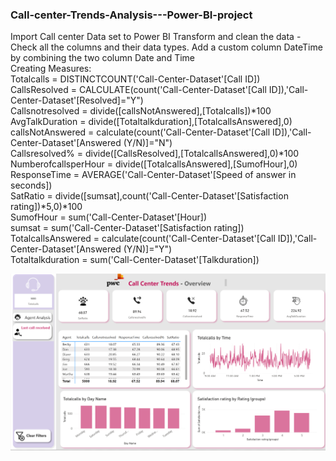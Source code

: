 ### Call-center-Trends-Analysis---Power-BI-project
Import Call center Data set to Power BI
Transform and clean the data - Check all the columns and their data types. 
Add a custom column DateTime by combining the two column Date and Time    
Creating Measures:     
Totalcalls = DISTINCTCOUNT('Call-Center-Dataset'[Call ID])        
CallsResolved = CALCULATE(count('Call-Center-Dataset'[Call ID]),'Call-Center-Dataset'[Resolved]="Y")     
Callsnotresolved = divide([callsNotAnswered],[Totalcalls])*100   
AvgTalkDuration = divide([Totaltalkduration],[TotalcallsAnswered],0)   
callsNotAnswered = calculate(count('Call-Center-Dataset'[Call ID]),'Call-Center-Dataset'[Answered (Y/N)]="N")    
Callsresolved% = divide([CallsResolved],[TotalcallsAnswered],0)*100    
NumberofcallsperHour = divide([TotalcallsAnswered],[SumofHour],0)   
ResponseTime = AVERAGE('Call-Center-Dataset'[Speed of answer in seconds])    
SatRatio = divide([sumsat],count('Call-Center-Dataset'[Satisfaction rating])*5,0)*100   
SumofHour = sum('Call-Center-Dataset'[Hour])   
sumsat = sum('Call-Center-Dataset'[Satisfaction rating])    
TotalcallsAnswered = calculate(count('Call-Center-Dataset'[Call ID]),'Call-Center-Dataset'[Answered (Y/N)]="Y")   
Totaltalkduration = sum('Call-Center-Dataset'[Talkduration])

![img alt](https://github.com/nsankareswari-70/Call-center-Trends-Analysis---Power-BI-project/blob/8feb68c9a8710658255e539a7cc693ce17c0ea75/calla1.png)
